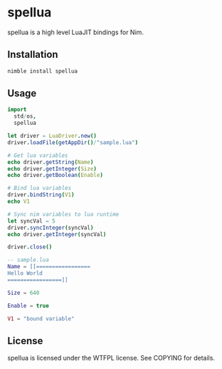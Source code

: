 # spellua
spellua is a high level LuaJIT bindings for Nim.

## Installation
```sh
nimble install spellua
```

## Usage
```nim
import
  std/os,
  spellua

let driver = LuaDriver.new()
driver.loadFile(getAppDir()/"sample.lua")

# Get lua variables
echo driver.getString(Name)
echo driver.getInteger(Size)
echo driver.getBoolean(Enable)

# Bind lua variables
driver.bindString(V1)
echo V1

# Sync nim variables to lua runtime
let syncVal = 5
driver.syncInteger(syncVal)
echo driver.getInteger(syncVal)

driver.close()
```

```lua
-- sample.lua
Name = [[=================
Hello World
=================]]

Size = 640

Enable = true

V1 = "bound variable"
```

## License
spellua is licensed under the WTFPL license. See COPYING for details.

